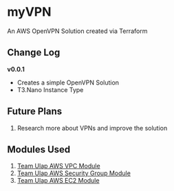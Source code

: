 # myVPN
An AWS OpenVPN Solution created via Terraform

## Change Log
**v0.0.1**
- Creates a simple OpenVPN Solution
- T3.Nano Instance Type

## Future Plans
1. Research more about VPNs and improve the solution

## Modules Used
1. [Team Ulap AWS VPC Module](https://github.com/teamulap/terraform-aws-module-vpc)
1. [Team Ulap AWS Security Group Module](https://github.com/teamulap/terraform-aws-module-security-group)
1. [Team Ulap AWS EC2 Module](https://github.com/teamulap/terraform-aws-module-ec2)